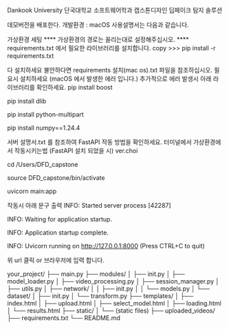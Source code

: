 Dankook University
단국대학교 소프트웨어학과 캡스톤디자인
딥페이크 탐지 솔루션




데모버전을 배포한다. 개발환경 : macOS 사용설명서는 다음과 같습니다.

가상환경 세팅 **** 가상환경의 경로는 꼴리는대로 설정해주십시오. ****
requirements.txt 에서 필요한 라이브러리를 설치합니다. copy >>> pip install -r requirements.txt

다 설치하세요
불안하다면 requirements 설치(mac os).txt 파일을 참조하십시오.
필요시 설치하세요 (macOS 에서 발생한 에러 입니다.)
추가적으로 에러 발생시 아래 라이브러리를 확인하세요.
pip install boost

pip install dlib

pip install python-multipart

pip install numpy==1.24.4

서버 설명서.txt 를 참조하여 FastAPI 작동 방법을 확인하세요.
터미널에서 가상환경에서 작동시키는법 (FastAPI 설치 되었을 시) ver.choi

cd /Users/DFD_capstone

source DFD_capstone/bin/activate

uvicorn main:app

작동시 아래 문구 출력 INFO: Started server process [42287]

INFO: Waiting for application startup.

INFO: Application startup complete.

INFO: Uvicorn running on http://127.0.0.1:8000 (Press CTRL+C to quit)

위 url 클릭 or 브라우저에 입력 합니다.

your_project/
├── main.py
├── modules/
│ ├── init.py
│ ├── model_loader.py
│ ├── video_processing.py
│ ├── session_manager.py
│ ├── utils.py
│ ├── network/
│ │ ├── init.py
│ │ └── models.py
│ └── dataset/
│ ├── init.py
│ └── transform.py
├── templates/
│ ├── index.html
│ ├── upload.html
│ ├── select_model.html
│ ├── loading.html
│ └── results.html
├── static/
│ └── (static files)
├── uploaded_videos/
├── requirements.txt
└── README.md
